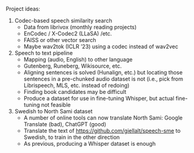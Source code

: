 Project ideas:

1. Codec-based speech similarity search
    - Data from librivox (monthly reading projects)
    - EnCodec / X-Codec2 (LLaSA) /etc.
    - FAISS or other vector search
    - Maybe wav2tok (ICLR ’23) using a codec instead of wav2vec
2. Speech to text pipeline
    - Mapping (audio, English) to other language
    - Gutenberg, Runeberg, Wikisource, etc.
    - Aligning sentences is solved (Hunalign, etc.) but locating those sentences in a pre-chunked audio dataset is not (i.e., pick from Librispeech, MLS, etc. instead of redoing)
    - Finding book candidates may be difficult
    - Produce a dataset for use in fine-tuning Whisper, but actual fine-tuning not feasible
3. Swedish to North Sami dataset
    - A number of online tools can now translate North Sami: Google Translate (bad), ChatGPT (good)
    - Translate the text of https://github.com/giellalt/speech-sme to Swedish, to train in the other direction
    - As previous, producing a Whisper dataset is enough